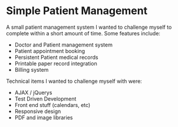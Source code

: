 # Simple Patient Management

A small patient management system I wanted to challenge myself to complete within a short amount of time. Some features include:

* Doctor and Patient management system
* Patient appointment booking
* Persistent Patient medical records
* Printable paper record integration
* Billing system


Technical items I wanted to challenge myself with were:

* AJAX / jQuerys
* Test Driven Development
* Front end stuff (calendars, etc)
* Responsive design
* PDF and image libraries
